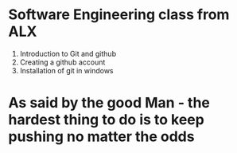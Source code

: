 # Software Engineering class from ALX

1. Introduction to Git and github
2. Creating a github account
3. Installation of git in windows




































































# As said by the good Man - the hardest thing to do is to keep pushing no matter the odds